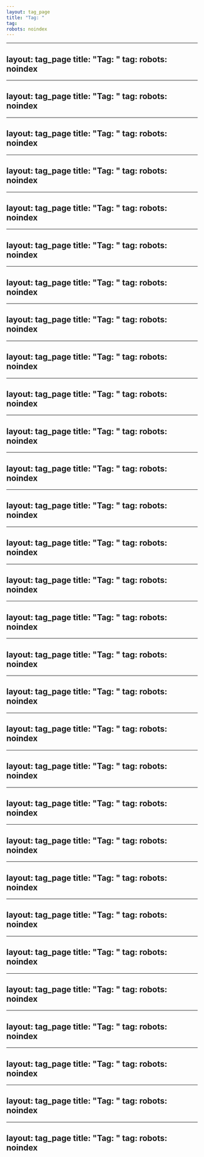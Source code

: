 ```yaml
---
layout: tag_page
title: "Tag: "
tag: 
robots: noindex
---
```

---
layout: tag_page
title: "Tag: "
tag: 
robots: noindex
---
---
layout: tag_page
title: "Tag: "
tag: 
robots: noindex
---
---
layout: tag_page
title: "Tag: "
tag: 
robots: noindex
---
---
layout: tag_page
title: "Tag: "
tag: 
robots: noindex
---
---
layout: tag_page
title: "Tag: "
tag: 
robots: noindex
---
---
layout: tag_page
title: "Tag: "
tag: 
robots: noindex
---
---
layout: tag_page
title: "Tag: "
tag: 
robots: noindex
---
---
layout: tag_page
title: "Tag: "
tag: 
robots: noindex
---
---
layout: tag_page
title: "Tag: "
tag: 
robots: noindex
---
---
layout: tag_page
title: "Tag: "
tag: 
robots: noindex
---
---
layout: tag_page
title: "Tag: "
tag: 
robots: noindex
---
---
layout: tag_page
title: "Tag: "
tag: 
robots: noindex
---
---
layout: tag_page
title: "Tag: "
tag: 
robots: noindex
---
---
layout: tag_page
title: "Tag: "
tag: 
robots: noindex
---
---
layout: tag_page
title: "Tag: "
tag: 
robots: noindex
---
---
layout: tag_page
title: "Tag: "
tag: 
robots: noindex
---
---
layout: tag_page
title: "Tag: "
tag: 
robots: noindex
---
---
layout: tag_page
title: "Tag: "
tag: 
robots: noindex
---
---
layout: tag_page
title: "Tag: "
tag: 
robots: noindex
---
---
layout: tag_page
title: "Tag: "
tag: 
robots: noindex
---
---
layout: tag_page
title: "Tag: "
tag: 
robots: noindex
---
---
layout: tag_page
title: "Tag: "
tag: 
robots: noindex
---
---
layout: tag_page
title: "Tag: "
tag: 
robots: noindex
---
---
layout: tag_page
title: "Tag: "
tag: 
robots: noindex
---
---
layout: tag_page
title: "Tag: "
tag: 
robots: noindex
---
---
layout: tag_page
title: "Tag: "
tag: 
robots: noindex
---
---
layout: tag_page
title: "Tag: "
tag: 
robots: noindex
---
---
layout: tag_page
title: "Tag: "
tag: 
robots: noindex
---
---
layout: tag_page
title: "Tag: "
tag: 
robots: noindex
---
---
layout: tag_page
title: "Tag: "
tag: 
robots: noindex
---
